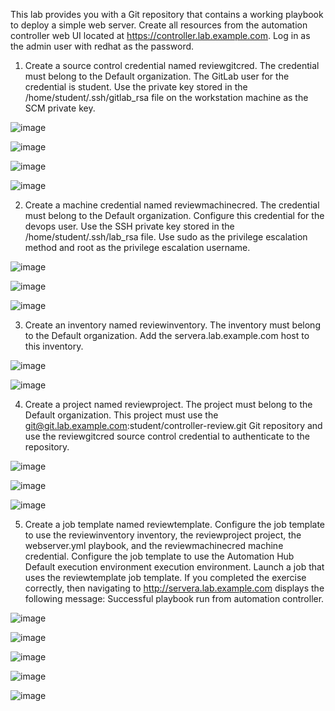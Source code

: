 This lab provides you with a Git repository that contains a working playbook to deploy a simple web server. Create all resources from the automation controller web UI located at https://controller.lab.example.com. Log in as the admin user with redhat as the password.

1. Create a source control credential named reviewgitcred. The credential must belong to the Default organization. The GitLab user for the credential is student. Use the private key stored in the /home/student/.ssh/gitlab_rsa file on the workstation machine
as the SCM private key.

![image](https://github.com/anuja2015/Redhat/assets/16287330/92f86661-9c53-4331-a876-c266c67c4503)

![image](https://github.com/anuja2015/Redhat/assets/16287330/0f242ead-3d2e-49a5-9e1d-7282f18b1dfd)

![image](https://github.com/anuja2015/Redhat/assets/16287330/b56364b9-2ec0-49d7-96a7-bf23b136e1b4)

![image](https://github.com/anuja2015/Redhat/assets/16287330/7491d251-53d8-480d-89cf-32871b944ac3)

2. Create a machine credential named reviewmachinecred. The credential must belong to the Default organization. Configure this credential for the devops user. Use the SSH private key stored in the /home/student/.ssh/lab_rsa file. Use sudo as the privilege escalation method and root as the privilege escalation username.

![image](https://github.com/anuja2015/Redhat/assets/16287330/ca792963-1f34-4444-8ae1-10bd3016ba11)

![image](https://github.com/anuja2015/Redhat/assets/16287330/dd5e3d1d-f6fb-456c-bd0c-f3ca3cbbb33d)

![image](https://github.com/anuja2015/Redhat/assets/16287330/11e211bc-80f0-4a39-a7b1-5751f4ee5f86)

3. Create an inventory named reviewinventory. The inventory must belong to the Default organization. Add the servera.lab.example.com host to this inventory.

![image](https://github.com/anuja2015/Redhat/assets/16287330/62038cf4-b175-4555-95a1-58f22ca3bb5f)

![image](https://github.com/anuja2015/Redhat/assets/16287330/387da5b0-1eff-423d-9e05-eac7406a100a)


4. Create a project named reviewproject. The project must belong to the Default organization. This project must use the git@git.lab.example.com:student/controller-review.git Git repository and use the reviewgitcred source control credential to authenticate to the repository.

![image](https://github.com/anuja2015/Redhat/assets/16287330/f0159b66-c0ad-45df-8854-c51e5fb9747d)

![image](https://github.com/anuja2015/Redhat/assets/16287330/8aca7b9b-4b82-43bd-9679-ee26e74e39e4)

![image](https://github.com/anuja2015/Redhat/assets/16287330/ecc6c1f8-b162-40d2-a992-94260bd2a113)


5. Create a job template named reviewtemplate. Configure the job template to use the reviewinventory inventory, the reviewproject project, the webserver.yml playbook, and the reviewmachinecred machine credential. Configure the job template to use the Automation Hub Default execution environment execution environment. Launch a job that uses the reviewtemplate job template. If you completed the exercise correctly, then navigating to http://servera.lab.example.com displays the following message:
			Successful playbook run from automation controller.

![image](https://github.com/anuja2015/Redhat/assets/16287330/3880571b-8d5e-4b88-8b3a-94e2ae917d12)

![image](https://github.com/anuja2015/Redhat/assets/16287330/f0a68157-1df0-44db-8ac9-72c754a7ccfb)

![image](https://github.com/anuja2015/Redhat/assets/16287330/826c9201-fa02-4d9a-a13c-585c1010dfa4)

![image](https://github.com/anuja2015/Redhat/assets/16287330/3001dcbd-19e8-4c07-9198-e30ca12893ba)

![image](https://github.com/anuja2015/Redhat/assets/16287330/c5f57064-4629-41e6-9e7b-6f465cb054ee)



